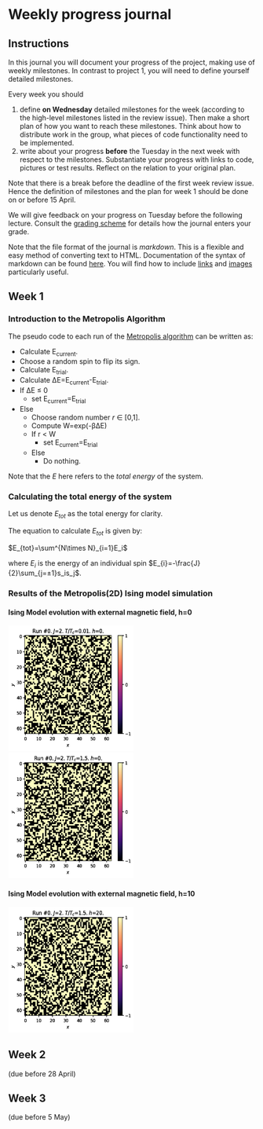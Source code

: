 # Weekly progress journal

## Instructions

In this journal you will document your progress of the project, making use of weekly milestones. In contrast to project 1, you will need to define yourself detailed milestones.

Every week you should 

1. define **on Wednesday** detailed milestones for the week (according to the
   high-level milestones listed in the review issue).
   Then make a short plan of how you want to 
   reach these milestones. Think about how to distribute work in the group, 
   what pieces of code functionality need to be implemented. 
2. write about your progress **before** the Tuesday in the next week with
   respect to the milestones. Substantiate your progress with links to code,
   pictures or test results. Reflect on the relation to your original plan.

Note that there is a break before the deadline of the first week review
issue. Hence the definition of milestones and the plan for week 1 should be
done on or before 15 April.

We will give feedback on your progress on Tuesday before the following lecture. Consult the 
[grading scheme](https://computationalphysics.quantumtinkerer.tudelft.nl/proj2-grading/) 
for details how the journal enters your grade.

Note that the file format of the journal is *markdown*. This is a flexible and easy method of 
converting text to HTML. 
Documentation of the syntax of markdown can be found 
[here](https://docs.gitlab.com/ee/user/markdown.html#gfm-extends-standard-markdown). 
You will find how to include [links](https://docs.gitlab.com/ee/user/markdown.html#links) and 
[images](https://docs.gitlab.com/ee/user/markdown.html#images) particularly
useful.

## Week 1

### Introduction to the Metropolis Algorithm

The pseudo code to each run of the [Metropolis algorithm](https://www.asc.ohio-state.edu/braaten.1/statphys/Ising_MatLab.pdf) can be written as:

* Calculate E<sub>current</sub>.
* Choose a random spin to flip its sign.
* Calculate E<sub>trial</sub>.
* Calculate ΔE=E<sub>current</sub>-E<sub>trial</sub>.
* If ΔE ≤ 0
  * set E<sub>current</sub>=E<sub>trial</sub>
* Else
  * Choose random number *r* ∈ [0,1].
  * Compute W=exp(-βΔE)
  * If r < W
    * set E<sub>current</sub>=E<sub>trial</sub>
  * Else
    * Do nothing.

Note that the *E* here refers to the *total energy* of the system.

### Calculating the total energy of the system

Let us denote $`E_{tot}`$ as the total energy for clarity.

The equation to calculate $`E_{tot}`$ is given by:

$`E_{tot}=\sum^{N\times N}_{i=1}E_i`$

where $`E_{i}`$ is the energy of an individual spin $`E_{i}=-\frac{J}{2}\sum_{j=±1}s_is_j`$.

### Results of the Metropolis(2D) Ising model simulation

#### Ising Model evolution with external magnetic field, h=0

<img src="simulation_images/Metropolis_J2_TTc0.01_h0.gif" width="256" height="256" />
<img src="simulation_images/Metropolis_J2_TTc1.5_h0.gif" width="256" height="256" /><br />

#### Ising Model evolution with external magnetic field, h=10

<img src="simulation_images/Metropolis_J2_TTc1.5_h20.gif" width="256" height="256" />

## Week 2
(due before 28 April)


## Week 3
(due before 5 May)


